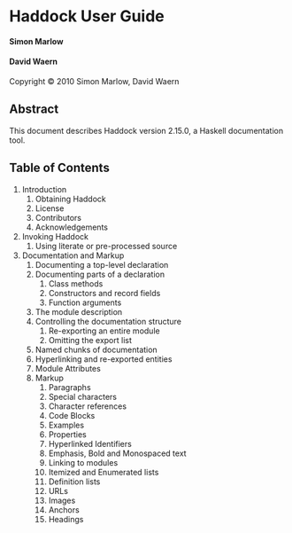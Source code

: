 ---
---

Haddock User Guide
==================

#### Simon Marlow
#### David Waern

Copyright © 2010 Simon Marlow, David Waern

Abstract
--------

This document describes Haddock version 2.15.0, a Haskell documentation tool.

Table of Contents
-----------------

1. Introduction
    1. Obtaining Haddock
    1. License
    1. Contributors
    1. Acknowledgements
2. Invoking Haddock
    1. Using literate or pre-processed source
3. Documentation and Markup
    1. Documenting a top-level declaration
    2. Documenting parts of a declaration
        1. Class methods
        2. Constructors and record fields
        3. Function arguments
    3. The module description
    4. Controlling the documentation structure
        1. Re-exporting an entire module
        2. Omitting the export list
    5. Named chunks of documentation
    6. Hyperlinking and re-exported entities
    7. Module Attributes
    8. Markup
        1. Paragraphs
        2. Special characters
        3. Character references
        4. Code Blocks
        5. Examples
        6. Properties
        7. Hyperlinked Identifiers
        8. Emphasis, Bold and Monospaced text
        9. Linking to modules
        10. Itemized and Enumerated lists
        11. Definition lists
        12. URLs
        13. Images
        14. Anchors
        15. Headings
